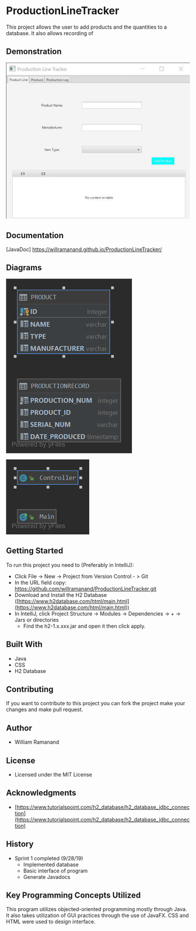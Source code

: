 # ProductionLineTracker
This project allows the user to add products and the quantities to a database. It also allows recording of 
## Demonstration
![Demonstration](https://github.com/willramanand/ProductionLineTracker/blob/master/img/InitialDemonstration.gif)
## Documentation
[JavaDoc] https://willramanand.github.io/ProductionLineTracker/
## Diagrams
![Database Diagrams](https://github.com/willramanand/ProductionLineTracker/blob/master/img/DatabaseDiagrams.png)

![Java Class Diagram](https://github.com/willramanand/ProductionLineTracker/blob/master/img/JavaClassDiagram.png)
## Getting Started
To run this project you need to (Preferably in IntelliJ):
- Click File -> New -> Project from Version Control - > Git
- In the URL field copy: https://github.com/willramanand/ProductionLineTracker.git
- Download and Install the H2 Database ([https://www.h2database.com/html/main.html](https://www.h2database.com/html/main.html))
- In IntelliJ, click Project Structure -> Modules -> Dependencies -> + -> Jars or directories
	- Find the h2-1.x.xxx.jar and open it then click apply.
## Built With
- Java
- CSS
- H2 Database
## Contributing
If you want to contribute to this project you can fork the project make your changes and make pull request.
## Author
- William Ramanand

## License
- Licensed under the MIT License
## Acknowledgments
- [https://www.tutorialspoint.com/h2_database/h2_database_jdbc_connection](https://www.tutorialspoint.com/h2_database/h2_database_jdbc_connection)
## History
- Sprint 1 completed (9/28/19)
	- Implemented database
	- Basic interface of program
	- Generate Javadocs
## Key Programming Concepts Utilized
This program utilizes objected-oriented programming mostly through Java. It also takes utilization of GUI practices through the use of JavaFX. CSS and HTML were used to design interface.
